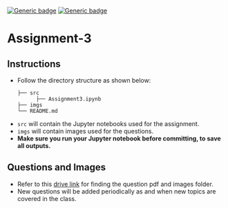 [![Generic badge](https://img.shields.io/badge/DIP-Assignment:3-BLUE.svg)](https://shields.io/)
[![Generic badge](https://img.shields.io/badge/DUE-23:59hrs,14/10/2022-RED.svg)](https://shields.io/)

# Assignment-3

## Instructions
- Follow the directory structure as shown below: 
  ```
  ├── src           
        ├── Assignment3.ipynb
  ├── imgs    
  └── README.md
  ```
- `src` will contain the Jupyter notebooks used for the assignment.
- `imgs` will contain images used for the questions.
- **Make sure you run your Jupyter notebook before committing, to save all outputs.**

## Questions and Images
- Refer to this [drive link](https://drive.google.com/drive/folders/1Il9NDlKivIMkhJT6oq5CxFrMTookh2C8?usp=sharing) for finding the question pdf and images folder.
- New questions will be added periodically as and when new topics are covered in the class.
